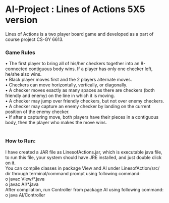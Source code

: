 # AI-Project : Lines of Actions 5X5 version
Lines of Actions is a two player board game and developed as a part of course project CS-GY 6613.
<h3>Game Rules</h3>
• The first player to bring all of his/her checkers together into an 8-connected contiguous body wins. If a player has only one checker left, he/she also wins.<br>
• Black player moves first and the 2 players alternate moves.<br>
• Checkers can move horizontally, vertically, or diagonally.<br>
• A checker moves exactly as many spaces as there are checkers (both friendly and enemy) on the line in which it is moving.<br>
• A checker may jump over friendly checkers, but not over enemy checkers. <br>
• A checker may capture an enemy checker by landing on the current position of the enemy checker. <br>
• If after a capturing move, both players have their pieces in a contiguous body, then the player who makes the move wins.<br>

<br>
<h3>How to Run:</h3>
I have created a JAR file as LinesofActions.jar, which is executable java file, to run this file, your system should have JRE installed, and just double click on it.<br>
You can compile classes in package View and AI under LinesofAction/src/ dir through terminal/command prompt using following command:<br>
    o javac View/*.java<br>
    o javac AI/*.java<br>
After compilation, run Controller from package AI using following command:<br>
    o java AI/Controller<br>
